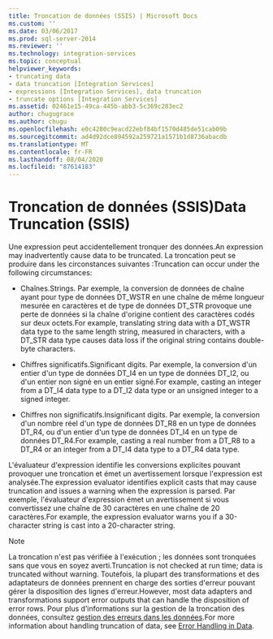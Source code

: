 ```yaml
---
title: Troncation de données (SSIS) | Microsoft Docs
ms.custom: ''
ms.date: 03/06/2017
ms.prod: sql-server-2014
ms.reviewer: ''
ms.technology: integration-services
ms.topic: conceptual
helpviewer_keywords:
- truncating data
- data truncation [Integration Services]
- expressions [Integration Services], data truncation
- truncate options [Integration Services]
ms.assetid: 02461e15-49ca-445b-abb3-5c369c283ec2
author: chugugrace
ms.author: chugu
ms.openlocfilehash: e0c4280c9eacd22ebf84bf1570d485de51cab09b
ms.sourcegitcommit: ad4d92dce894592a259721a1571b1d8736abacdb
ms.translationtype: MT
ms.contentlocale: fr-FR
ms.lasthandoff: 08/04/2020
ms.locfileid: "87614183"
---
```

# <a name="data-truncation-ssis"></a><span data-ttu-id="73b55-102">Troncation de données (SSIS)</span><span class="sxs-lookup"><span data-stu-id="73b55-102">Data Truncation (SSIS)</span></span>
  <span data-ttu-id="73b55-103">Une expression peut accidentellement tronquer des données.</span><span class="sxs-lookup"><span data-stu-id="73b55-103">An expression may inadvertently cause data to be truncated.</span></span> <span data-ttu-id="73b55-104">La troncation peut se produire dans les circonstances suivantes :</span><span class="sxs-lookup"><span data-stu-id="73b55-104">Truncation can occur under the following circumstances:</span></span>  
  
-   <span data-ttu-id="73b55-105">Chaînes.</span><span class="sxs-lookup"><span data-stu-id="73b55-105">Strings.</span></span> <span data-ttu-id="73b55-106">Par exemple, la conversion de données de chaîne ayant pour type de données DT_WSTR en une chaîne de même longueur mesurée en caractères et de type de données DT_STR provoque une perte de données si la chaîne d'origine contient des caractères codés sur deux octets.</span><span class="sxs-lookup"><span data-stu-id="73b55-106">For example, translating string data with a DT_WSTR data type to the same length string, measured in characters, with a DT_STR data type causes data loss if the original string contains double-byte characters.</span></span>  
  
-   <span data-ttu-id="73b55-107">Chiffres significatifs.</span><span class="sxs-lookup"><span data-stu-id="73b55-107">Significant digits.</span></span> <span data-ttu-id="73b55-108">Par exemple, la conversion d'un entier d'un type de données DT_I4 en un type de données DT_I2, ou d'un entier non signé en un entier signé.</span><span class="sxs-lookup"><span data-stu-id="73b55-108">For example, casting an integer from a DT_I4 data type to a DT_I2 data type or an unsigned integer to a signed integer.</span></span>  
  
-   <span data-ttu-id="73b55-109">Chiffres non significatifs.</span><span class="sxs-lookup"><span data-stu-id="73b55-109">Insignificant digits.</span></span> <span data-ttu-id="73b55-110">Par exemple, la conversion d'un nombre réel d'un type de données DT_R8 en un type de données DT_R4, ou d'un entier d'un type de données DT_I4 en un type de données DT_R4.</span><span class="sxs-lookup"><span data-stu-id="73b55-110">For example, casting a real number from a DT_R8 to a DT_R4 or an integer from a DT_I4 data type to a DT_R4 data type.</span></span>  
  
 <span data-ttu-id="73b55-111">L'évaluateur d'expression identifie les conversions explicites pouvant provoquer une troncation et émet un avertissement lorsque l'expression est analysée.</span><span class="sxs-lookup"><span data-stu-id="73b55-111">The expression evaluator identifies explicit casts that may cause truncation and issues a warning when the expression is parsed.</span></span> <span data-ttu-id="73b55-112">Par exemple, l'évaluateur d'expression émet un avertissement si vous convertissez une chaîne de 30 caractères en une chaîne de 20 caractères.</span><span class="sxs-lookup"><span data-stu-id="73b55-112">For example, the expression evaluator warns you if a 30-character string is cast into a 20-character string.</span></span>  
  
> [!NOTE]  
>  <span data-ttu-id="73b55-113">La troncation n'est pas vérifiée à l'exécution ; les données sont tronquées sans que vous en soyez averti.</span><span class="sxs-lookup"><span data-stu-id="73b55-113">Truncation is not checked at run time; data is truncated without warning.</span></span> <span data-ttu-id="73b55-114">Toutefois, la plupart des transformations et des adaptateurs de données prennent en charge des sorties d'erreur pouvant gérer la disposition des lignes d'erreur.</span><span class="sxs-lookup"><span data-stu-id="73b55-114">However, most data adapters and transformations support error outputs that can handle the disposition of error rows.</span></span> <span data-ttu-id="73b55-115">Pour plus d’informations sur la gestion de la troncation des données, consultez [gestion des erreurs dans les données](../data-flow/error-handling-in-data.md).</span><span class="sxs-lookup"><span data-stu-id="73b55-115">For more information about handling truncation of data, see [Error Handling in Data](../data-flow/error-handling-in-data.md).</span></span>  
  
  
